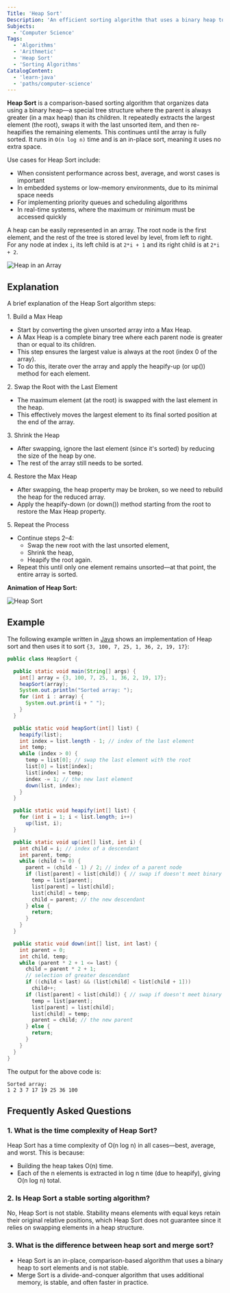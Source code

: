 ```yaml
---
Title: 'Heap Sort'
Description: 'An efficient sorting algorithm that uses a binary heap to sort elements in O(n log n) time.'
Subjects:
  - 'Computer Science'
Tags:
  - 'Algorithms'
  - 'Arithmetic'
  - 'Heap Sort'
  - 'Sorting Algorithms'
CatalogContent:
  - 'learn-java'
  - 'paths/computer-science'
---
```


**Heap Sort** is a comparison-based sorting algorithm that organizes data using a binary heap—a special tree structure where the parent is always greater (in a max heap) than its children. It repeatedly extracts the largest element (the root), swaps it with the last unsorted item, and then re-heapifies the remaining elements. This continues until the array is fully sorted. It runs in `O(n log n)` time and is an in-place sort, meaning it uses no extra space.

Use cases for Heap Sort include:

- When consistent performance across best, average, and worst cases is important
- In embedded systems or low-memory environments, due to its minimal space needs
- For implementing priority queues and scheduling algorithms
- In real-time systems, where the maximum or minimum must be accessed quickly

A heap can be easily represented in an array. The root node is the first element, and the rest of the tree is stored level by level, from left to right. For any node at index `i`, its left child is at `2*i + 1` and its right child is at `2*i + 2`.

![Heap in an Array](https://raw.githubusercontent.com/Codecademy/docs/main/media/heap_in_array.jpg)

## Explanation

A brief explanation of the Heap Sort algorithm steps:

1\. Build a Max Heap

- Start by converting the given unsorted array into a Max Heap.
- A Max Heap is a complete binary tree where each parent node is greater than or equal to its children.
- This step ensures the largest value is always at the root (index 0 of the array).
- To do this, iterate over the array and apply the heapify-up (or up()) method for each element.

2\. Swap the Root with the Last Element

- The maximum element (at the root) is swapped with the last element in the heap.
- This effectively moves the largest element to its final sorted position at the end of the array.

3\. Shrink the Heap

- After swapping, ignore the last element (since it's sorted) by reducing the size of the heap by one.
- The rest of the array still needs to be sorted.

4\. Restore the Max Heap

- After swapping, the heap property may be broken, so we need to rebuild the heap for the reduced array.
- Apply the heapify-down (or down()) method starting from the root to restore the Max Heap property.

5\. Repeat the Process

- Continue steps 2–4:
  - Swap the new root with the last unsorted element,
  - Shrink the heap,
  - Heapify the root again.
- Repeat this until only one element remains unsorted—at that point, the entire array is sorted.

**Animation of Heap Sort:**

![Heap Sort](https://raw.githubusercontent.com/Codecademy/docs/main/media/heap_sort_animation.gif)

## Example

The following example written in [Java](https://www.codecademy.com/learn/learn-java) shows an implementation of Heap sort and then uses it to sort `{3, 100, 7, 25, 1, 36, 2, 19, 17}`:

```java
public class HeapSort {

  public static void main(String[] args) {
    int[] array = {3, 100, 7, 25, 1, 36, 2, 19, 17};
    heapSort(array);
    System.out.println("Sorted array: ");
    for (int i : array) {
      System.out.print(i + " ");
    }
  }

  public static void heapSort(int[] list) {
    heapify(list);
    int index = list.length - 1; // index of the last element
    int temp;
    while (index > 0) {
      temp = list[0]; // swap the last element with the root
      list[0] = list[index];
      list[index] = temp;
      index -= 1; // the new last element
      down(list, index);
    }
  }

  public static void heapify(int[] list) {
    for (int i = 1; i < list.length; i++)
      up(list, i);
  }

  public static void up(int[] list, int i) {
    int child = i; // index of a descendant
    int parent, temp;
    while (child != 0) {
      parent = (child - 1) / 2; // index of a parent node
      if (list[parent] < list[child]) { // swap if doesn't meet binary heap properties
        temp = list[parent];
        list[parent] = list[child];
        list[child] = temp;
        child = parent; // the new descendant
      } else {
        return;
      }
    }
  }

  public static void down(int[] list, int last) {
    int parent = 0;
    int child, temp;
    while (parent * 2 + 1 <= last) {
      child = parent * 2 + 1;
      // selection of greater descendant
      if ((child < last) && (list[child] < list[child + 1]))
        child++;
      if (list[parent] < list[child]) { // swap if doesn't meet binary heap properties
        temp = list[parent];
        list[parent] = list[child];
        list[child] = temp;
        parent = child; // the new parent
      } else {
        return;
      }
    }
  }
}
```

The output for the above code is:

```shell
Sorted array:
1 2 3 7 17 19 25 36 100
```

## Frequently Asked Questions

### 1. What is the time complexity of Heap Sort?

Heap Sort has a time complexity of O(n log n) in all cases—best, average, and worst. This is because:

- Building the heap takes O(n) time.
- Each of the n elements is extracted in log n time (due to heapify), giving O(n log n) total.

### 2. Is Heap Sort a stable sorting algorithm?

No, Heap Sort is not stable. Stability means elements with equal keys retain their original relative positions, which Heap Sort does not guarantee since it relies on swapping elements in a heap structure.

### 3. What is the difference between heap sort and merge sort?

- Heap Sort is an in-place, comparison-based algorithm that uses a binary heap to sort elements and is not stable.
- Merge Sort is a divide-and-conquer algorithm that uses additional memory, is stable, and often faster in practice.
